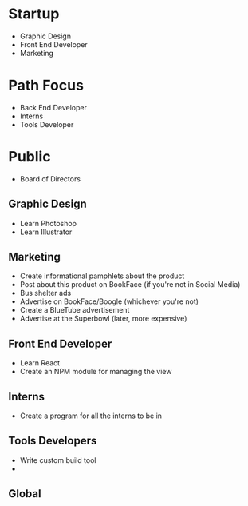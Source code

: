 Startup
=======

- Graphic Design
- Front End Developer
- Marketing

Path Focus
==========

- Back End Developer
- Interns
- Tools Developer

Public
======

- Board of Directors






Graphic Design
--------------

- Learn Photoshop
- Learn Illustrator

Marketing
---------

- Create informational pamphlets about the product
- Post about this product on BookFace (if you're not in Social Media)
- Bus shelter ads
- Advertise on BookFace/Boogle (whichever you're not)
- Create a BlueTube advertisement
- Advertise at the Superbowl (later, more expensive)

Front End Developer
-------------------
- Learn React
- Create an NPM module for managing the view

Interns
-------

- Create a program for all the interns to be in

Tools Developers
----------------

- Write custom build tool
-

Global
------
